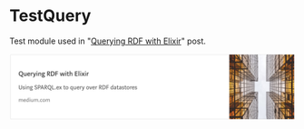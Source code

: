 # TestQuery

Test module used in
"[Querying RDF with Elixir](https://medium.com/@tonyhammond/querying-rdf-with-elixir-2378b39d65cc)"
post.

![medium-post-2.png](../images/medium-post-2.png)

